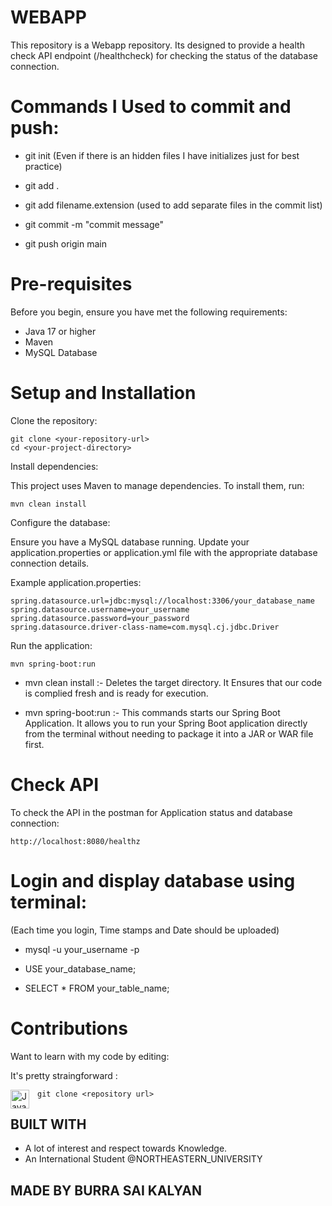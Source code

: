 # WEBAPP

This repository is a Webapp repository. Its designed to provide a health check API endpoint (/healthcheck) for checking the status of the database connection.


# Commands I Used to commit and push:

- git init (Even if there is an hidden files I have initializes just for best practice)

- git add .

- git add filename.extension (used to add separate files in the commit list)

- git commit -m "commit message"

- git push origin main


# Pre-requisites

Before you begin, ensure you have met the following requirements:

- Java 17 or higher
- Maven
- MySQL Database

# Setup and Installation
Clone the repository:

```
git clone <your-repository-url>
cd <your-project-directory>
```


Install dependencies:

This project uses Maven to manage dependencies. To install them, run:

```
mvn clean install
```

Configure the database:

Ensure you have a MySQL database running. Update your application.properties or application.yml file with the appropriate database connection details.

Example application.properties:
```
spring.datasource.url=jdbc:mysql://localhost:3306/your_database_name
spring.datasource.username=your_username
spring.datasource.password=your_password
spring.datasource.driver-class-name=com.mysql.cj.jdbc.Driver
```

Run the application:
```
mvn spring-boot:run
```

- mvn clean install :- Deletes the target directory. It Ensures that our code is complied fresh and is ready for execution.

- mvn spring-boot:run :- This commands starts our Spring Boot Application. It allows you to run your Spring Boot application directly from the terminal without needing to package it into a JAR or WAR file first.

 
# Check API
To check the API in the postman for Application status and database connection:

```
http://localhost:8080/healthz
```

# Login and display database using terminal: 
(Each time you login, Time stamps and Date should be uploaded)
- mysql -u your_username -p
  
- USE your_database_name;
  
- SELECT * FROM your_table_name;



# Contributions

Want to learn with my code by editing:

It's pretty straingforward :

<img align="left" alt="Java" width="30px" style="padding-right:10px;" src="https://cdn.jsdelivr.net/gh/devicons/devicon/icons/git/git-original.svg" />


```git clone <repository url>```

## BUILT WITH

* A lot of interest and respect towards Knowledge.
* An International Student @NORTHEASTERN_UNIVERSITY

## MADE BY BURRA SAI KALYAN

